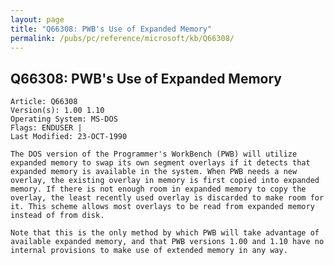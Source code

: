 ```yaml
---
layout: page
title: "Q66308: PWB's Use of Expanded Memory"
permalink: /pubs/pc/reference/microsoft/kb/Q66308/
---
```


## Q66308: PWB's Use of Expanded Memory

	Article: Q66308
	Version(s): 1.00 1.10
	Operating System: MS-DOS
	Flags: ENDUSER |
	Last Modified: 23-OCT-1990
	
	The DOS version of the Programmer's WorkBench (PWB) will utilize
	expanded memory to swap its own segment overlays if it detects that
	expanded memory is available in the system. When PWB needs a new
	overlay, the existing overlay in memory is first copied into expanded
	memory. If there is not enough room in expanded memory to copy the
	overlay, the least recently used overlay is discarded to make room for
	it. This scheme allows most overlays to be read from expanded memory
	instead of from disk.
	
	Note that this is the only method by which PWB will take advantage of
	available expanded memory, and that PWB versions 1.00 and 1.10 have no
	internal provisions to make use of extended memory in any way.
